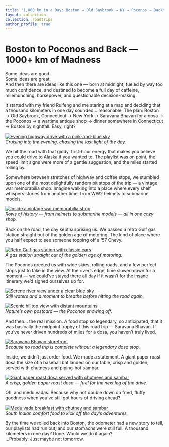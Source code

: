 ```yaml
---
title: "1,000 km in a Day: Boston → Old Saybrook → NY → Poconos → Back"
layout: collection
collection: roadtrips
author_profile: true
---
```


# Boston to Poconos and Back — 1000+ km of Madness

Some ideas are good.  
Some ideas are great.  
And then there are ideas like this one — born at midnight, fueled by way too much confidence, and destined to become a full day of caffeine, milemunching, horsepower, and questionable decision-making.

It started with my friend Ruifeng and me staring at a map and deciding that a thousand kilometers in one day sounded… reasonable. The plan: Boston → Old Saybrook, Connecticut → New York → Saravana Bhavan for a dosa → the Poconos → a wartime antique shop → dinner somewhere in Connecticut → Boston by nightfall. Easy, right?

[![Evening highway drive with a pink-and-blue sky](/assets/images/roadtrip-2025/evening-highway-drive.jpg)](/assets/images/roadtrip-2025/evening-highway-drive.jpg)  
*Cruising into the evening, chasing the last light of the day.*

We hit the road with that giddy, first-hour energy that makes you believe you could drive to Alaska if you wanted to. The playlist was on point, the speed limit signs were more of a gentle suggestion, and the miles started rolling by.

Somewhere between stretches of highway and coffee stops, we stumbled upon one of the most delightfully random pit stops of the trip — a vintage war memorabilia shop. Imagine walking into a place where every shelf whispers stories from another time, from WW2 helmets to submarine models.

[![Inside a vintage war memorabilia shop](/assets/images/roadtrip-2025/vintage-war-memorabilia-shop.jpg)](/assets/images/roadtrip-2025/vintage-war-memorabilia-shop.jpg)  
*Rows of history — from helmets to submarine models — all in one cozy shop.*

Back on the road, the day kept surprising us. We passed a retro Gulf gas station straight out of the golden age of motoring. The kind of place where you half expect to see someone topping off a ‘57 Chevy.

[![Retro Gulf gas station with classic cars](/assets/images/roadtrip-2025/retro-gulf-gas-station.jpg)](/assets/images/roadtrip-2025/retro-gulf-gas-station.jpg)  
*A gas station straight out of the golden age of motoring.*

The Poconos greeted us with wide skies, rolling roads, and a few perfect stops just to take in the view. At the river’s edge, time slowed down for a moment — we could’ve stayed there all day if it wasn’t for the insane itinerary we’d signed ourselves up for.

[![Serene river view under a clear blue sky](/assets/images/roadtrip-2025/serene-river-view.jpg)](/assets/images/roadtrip-2025/serene-river-view.jpg)  
*Still waters and a moment to breathe before hitting the road again.*

[![Scenic hilltop view with distant mountains](/assets/images/roadtrip-2025/scenic-hilltop-view.jpg)](/assets/images/roadtrip-2025/scenic-hilltop-view.jpg)  
*Nature’s own postcard — the Poconos showing off.*

And then… the real mission. A food stop so legendary, so anticipated, that it was basically the midpoint trophy of this road trip — Saravana Bhavan. If you’ve never driven hundreds of miles for a dosa, you haven’t truly lived.

[![Saravana Bhavan storefront](/assets/images/roadtrip-2025/saravana-bhavan-storefront.jpg)](/assets/images/roadtrip-2025/saravana-bhavan-storefront.jpg)  
*Because no road trip is complete without a legendary dosa stop.*

Inside, we didn’t just order food. We made a statement. A giant paper roast dosa the size of a baseball bat landed on our table, crisp and golden, served with chutneys and piping-hot sambar.

[![Giant paper roast dosa served with chutneys and sambar](/assets/images/roadtrip-2025/giant-paper-roast-dosa.jpg)](/assets/images/roadtrip-2025/giant-paper-roast-dosa.jpg)  
*A crisp, golden paper roast dosa — fuel for the next leg of the drive.*

Oh, and medu vadas. Because why not double down on fried, fluffy goodness when you’ve still got hours of driving ahead?

[![Medu vada breakfast with chutney and sambar](/assets/images/roadtrip-2025/medu-vada-breakfast.jpg)](/assets/images/roadtrip-2025/medu-vada-breakfast.jpg)  
*South Indian comfort food to kick off the day’s adventures.*

By the time we rolled back into Boston, the odometer had a new story to tell, our playlists had run out, and our stomachs were still full. A thousand kilometers in one day? Done. Would we do it again?  
…Probably. Just maybe not tomorrow.
